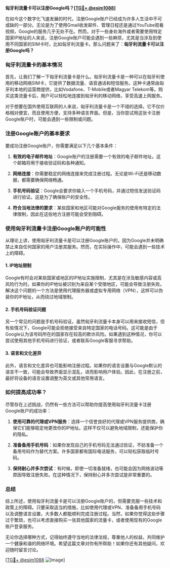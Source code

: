 **匈牙利流量卡可以注册Google吗？[[TG💪+ @esim1088](https://t.me/s/esim1088)]**

在如今这个数字化飞速发展的时代，注册Google账户已经成为许多人生活中不可或缺的一部分。无论是为了使用Gmail收发邮件、管理日程还是通过YouTube观看视频，Google的服务几乎无处不在。然而，对于一些身处海外或者需要使用特定国家IP地址的人来说，注册Google账户可能会遇到一些麻烦，尤其是当涉及到使用不同国家的SIM卡时，比如匈牙利流量卡。那么问题来了：**匈牙利流量卡可以注册Google吗？**

### 匈牙利流量卡的基本情况

首先，让我们了解一下匈牙利流量卡是什么。匈牙利流量卡是一种可以在匈牙利使用的移动网络SIM卡，它提供了数据流量、语音通话和短信服务。这种卡通常由匈牙利本地的运营商提供，比如Vodafone、T-Mobile或者Magyar Telekom等。购买这类流量卡后，用户可以轻松地连接到匈牙利的移动网络，享受高速上网服务。

对于想要在国外使用互联网的人来说，匈牙利流量卡是一个不错的选择。它不仅价格相对便宜，而且使用方便，支持多种语言界面。但是，当你尝试用这张卡注册Google账户时，可能会遇到一些限制或问题。

### 注册Google账户的基本要求

要成功注册Google账户，你需要满足以下几个基本条件：

1. **有效的电子邮件地址**：Google账户的注册需要一个有效的电子邮件地址。这个邮箱将用于接收验证码和各种通知。
   
2. **网络连接**：你需要稳定的网络连接来完成注册过程。无论是Wi-Fi还是移动数据，都需要确保网络畅通。

3. **手机号码验证**：Google会要求你输入一个手机号码，并通过短信发送验证码进行验证。这是为了确保账户的安全性。

4. **符合当地法律的要求**：某些国家和地区可能对Google服务的使用有特定的法律限制，因此在这些地方注册可能会受到阻碍。

### 使用匈牙利流量卡注册Google账户的可能性

从理论上讲，使用匈牙利流量卡是可以注册Google账户的，因为Google并未明确禁止来自任何国家的用户注册其服务。然而，在实际操作中，可能会遇到一些技术上的障碍。

#### 1. IP地址限制

Google有时会对某些国家或地区的IP地址实施限制，尤其是在涉及敏感内容或高风险行为时。如果你的IP地址被识别为来自某个受限地区，可能会导致注册失败。解决这个问题的一个方法是使用代理服务器或虚拟专用网络（VPN），这样可以伪装你的IP地址，从而绕过地域限制。

#### 2. 手机号码验证问题

另一个常见的问题是手机号码验证。虽然匈牙利流量卡本身可以用来接收短信，但有些情况下，Google可能会拒绝接受来自特定国家的电话号码。这可能是由于Google认为该号码所在的国家存在较高的欺诈风险。如果遇到这种情况，你可以尝试使用其他手机号码进行验证，或者联系Google客服寻求帮助。

#### 3. 语言和文化差异

此外，语言和文化差异也可能影响注册过程。如果你的语言设置与Google默认的语言不一致，可能会导致界面显示混乱，进而影响用户体验。因此，在注册之前，最好将设备的语言设置调整为英文或其他常用语言。

### 如何提高成功率？

尽管存在上述挑战，仍然有一些方法可以帮助你提高使用匈牙利流量卡注册Google账户的成功率：

1. **使用可靠的代理或VPN服务**：选择一个信誉良好的代理或VPN服务提供商，确保它们能够稳定地更改你的IP地址。这样不仅可以避免地域限制，还能保护你的隐私。

2. **准备备用手机号码**：如果你发现自己的手机号码无法通过验证，不妨准备一个备用号码作为替代方案。许多国家都有国际电话服务，可以轻松获取临时号码。

3. **保持耐心并多次尝试**：有时候，即使一切准备就绪，也可能会因为网络波动等原因导致注册失败。在这种情况下，保持耐心并多次尝试是非常重要的。

### 总结

综上所述，使用匈牙利流量卡是可以注册Google账户的，但需要克服一些技术和政策上的障碍。只要采取适当的措施，比如使用代理或VPN、准备备用手机号码以及调整语言设置，大多数人都能顺利完成注册过程。当然，如果你觉得这些步骤过于繁琐，也可以考虑直接购买一张其他国家的流量卡，或者使用现有的Google账户登录服务。

无论你选择哪种方式，记得始终遵守当地的法律法规，尊重他人的权益，共同维护一个健康和谐的网络环境。希望这篇文章对你有所帮助！如果你还有其他疑问，欢迎随时留言讨论。

[[TG💪+ @esim1088](https://t.me/s/esim1088) ![Image](https://i.postimg.cc/4NQfJmqS/Snipaste-2025-05-13-00-14-12.png)]